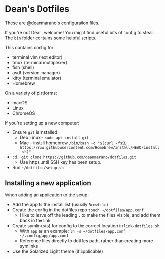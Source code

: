 # Dean's Dotfiles

These are @deanmarano's configuration files.

If you're not Dean, welcome! You might find useful bits of config to steal.
The `bin` folder contains some helpful scripts.


This contains config for:
* terminal vim (text editor)
* tmux (terminal multiplexer)
* fish (shell)
* asdf (version manager)
* kitty (terminal emulator)
* Homebrew

On a variety of platforms:
* macOS
* Linux
* ChromeOS

If you're setting up a new computer:

* Ensure `git` is installed
  * Deb Linux - `sudo apt install git`
  * Mac - install homebrew `/bin/bash -c "$(curl -fsSL https://raw.githubusercontent.com/Homebrew/install/HEAD/install.sh)"`
* `cd; git clone https://github.com/deanmarano/dotfiles.git`
  * Use https until SSH key has been setup.
* Run `~/dotfiles/setup.sh`

## Installing a new application

When adding an application to the setup:

* Add the app to the install list (usually `Brewfile`)
* Create the config in the dotfiles repo `touch ~/dotfiles/app.conf`
  * I like to leave off the leading `.` to make the files visible, and add
    them back in the link
* Create symlinks(s) for config to the correct location in `link-dotfiles.sh`
  * With `app` as an example: `ln -s ~/dotfiles/app.conf ~/.config/app/app.conf`
  * Reference files directly to dotfiles path, rather than creating more symlinks
* Use the Solarized Light theme (if applicable)
